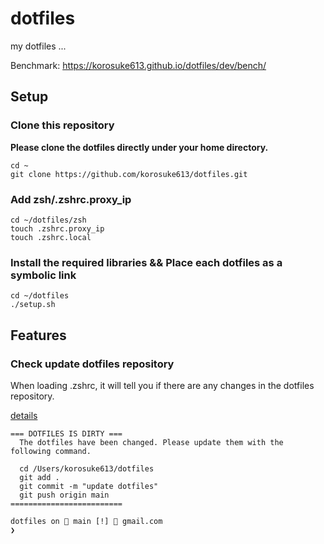 # dotfiles
my dotfiles ...

Benchmark: https://korosuke613.github.io/dotfiles/dev/bench/

## Setup

### Clone this repository
**Please clone the dotfiles directly under your home directory.**

```shell
cd ~
git clone https://github.com/korosuke613/dotfiles.git
```

### Add zsh/.zshrc.proxy_ip
```shell
cd ~/dotfiles/zsh
touch .zshrc.proxy_ip
touch .zshrc.local
```

### Install the required libraries && Place each dotfiles as a symbolic link
```shell
cd ~/dotfiles
./setup.sh
```

## Features

### Check update dotfiles repository
When loading .zshrc, it will tell you if there are any changes in the dotfiles repository.

[details](./zsh/.zshrc.check_update_dotfiles)

```
=== DOTFILES IS DIRTY ===
  The dotfiles have been changed. Please update them with the following command.

  cd /Users/korosuke613/dotfiles
  git add .
  git commit -m "update dotfiles"
  git push origin main
=========================

dotfiles on  main [!] 📨 gmail.com 
❯ 
```
